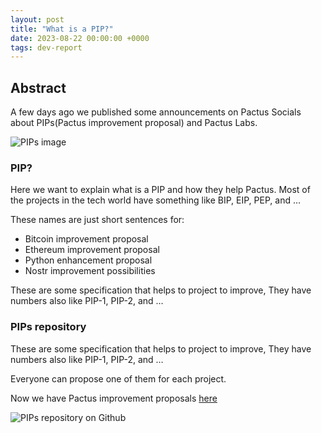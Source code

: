 ```yaml
---
layout: post
title: "What is a PIP?"
date: 2023-08-22 00:00:00 +0000
tags: dev-report
---
```


## Abstract

A few days ago we published some announcements on Pactus Socials about PIPs(Pactus improvement proposal) and Pactus Labs.

![PIPs image](/blog/images/2023-09-04-what-is-a-pip/PIP.png)

### PIP?

Here we want to explain what is a PIP and how they help Pactus.
Most of the projects in the tech world have something like BIP, EIP, PEP, and …

These names are just short sentences for:

* Bitcoin improvement proposal
* Ethereum improvement proposal
* Python enhancement proposal
* Nostr improvement possibilities

These are some specification that helps to project to improve, They have numbers also like PIP-1, PIP-2, and …

### PIPs repository

These are some specification that helps to project to improve, They have numbers also like PIP-1, PIP-2, and …

Everyone can propose one of them for each project.

Now we have Pactus improvement proposals [here](https://github.com/pactus-project/PIPs)

![PIPs repository on Github](/blog/images/2023-09-04-what-is-a-pip/repository.png)
